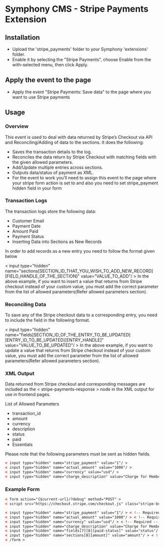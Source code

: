 # Symphony CMS - Stripe Payments Extension

## Installation

- Upload the 'stripe_payments' folder to your Symphony 'extensions' folder.
- Enable it by selecting the "Stripe Payments", choose Enable from the with-selected menu, then click Apply.

## Apply the event to the page

- Apply the event "Stripe Payments: Save data" to the page where you want to use Stripe payments

## Usage

### Overview
This event is used to deal with data returned by Stripe’s Checkout via API and Reconciling/Adding of data to the sections. It does the following:

- Saves the transaction details to the log.
- Reconciles the data return by Stripe Checkout with matching fields with the given allowed parameters.
- Add/Update multiple entries across sections.
- Outputs data/status of payment as XML.
- For the event to work you’ll need to assign this event to the page where your stripe form action is set to and also you need to set stripe_payment hidden field in your form

### Transaction Logs
The transaction logs store the following data:

- Customer Email
- Payment Date
- Amount Paid
- Payment Status
- Inserting Data into Sections as New Records

In order to add records as a new entry you need to follow the format given below

< input type="hidden" name="sections[SECTION_ID_THAT_YOU_WISH_TO_ADD_NEW_RECORD][FIELD_HANDLE_OF_THE_SECTION]" value="VALUE_TO_ADD"/ >
In the above example, if you want to insert a value that returns from Stripe checkout instead of your custom value, you must add the correct parameter from the list of allowed parameters(Refer allowed parameters section).

### Reconciling Data
To save any of the Stripe checkout data to a corresponding entry, you need to include the field in the following format.

< input type="hidden" name="fields[SECTION_ID_OF_THE_ENTRY_TO_BE_UPDATED][ENTRY_ID_TO_BE_UPDATED][ENTRY_HANDLE]" value="VALUE_TO_BE_UPDATED"/ >
In the above example, if you want to update a value that returns from Stripe checkout instead of your custom value, you must add the correct parameter from the list of allowed parameters(Refer allowed parameters section).

### XML Output
Data returned from Stripe checkout and corresponding messages are included as the < stripe-payments-response > node in the XML output for use in frontend pages.

List of Allowed Parameters
- transaction_id
- amount
- currency
- description
- status
- paid
- Essentials

Please note that the following parameters must be sent as hidden fields.

```html
< input type="hidden" name="stripe_payment" value="1"/ > 
< input type="hidden" name="actual_amount" value="1000"/ > 
< input type="hidden" name="currency" value="usd"/ > 
< input type="hidden" name="charge_description" value="Charge for Member Registration"/ > 
```

### Example Form
```html
< form action="{$current-url}/?debug" method="POST" > 
< script src="https://checkout.stripe.com/checkout.js" class="stripe-button" data-key="{params/stripe-publishable-key}" data-amount="1000" data-name="bliss.org" data-description="Donation" data-image="https://stripe.com/img/documentation/checkout/marketplace.png" data-locale="auto" data-panel-label="{{amount}}" data-currency="GBP" data-zip-code="true" > < /script > 

< input type="hidden" name="stripe_payment" value="1"/ > < !-- Required -- > 
< input type="hidden" name="actual_amount" value="1000"/ > < !-- Required -- > 
< input type="hidden" name="currency" value="usd"/ > < !-- Required -- > 
< input type="hidden" name="charge_description" value="Charge for Member Registration"/ > < !-- Required -- > 
< input type="hidden" name="fields[7][8][paid-status]" value="status"/ > < !-- Update Entry -- > 
< input type="hidden" name="sections[8][amount]" value="amount"/ > < !-- New Entry -- > 
< /form >
```